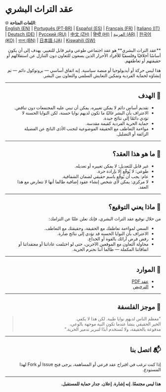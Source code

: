 
# عقد التراث البشري

🌐 **اللغات المتاحة**:  
[English (EN)](./index.md) | [Português (PT-BR)](./README_pt-BR.md) | [Español (ES)](./README_es.md) | [Français (FR)](./README_fr.md) | [Italiano (IT)](./README_it.md) | [Deutsch (DE)](./README_de.md) | [Русский (RU)](./README_ru.md) | [中文 (ZH)](./README_zh.md) | [हिन्दी (HI)](./README_hi.md) | [العربية (AR)](./README_ar.md) | [한국어 (KO)](./README_ko.md) | [বাংলা (BN)](./README_bn.md) | [日本語 (JA)](./README_ja.md) | [Kiswahili (SW)](./README_sw.md)
<div dir="rtl" lang="ar" style="text-align: right;">
**عقد التراث البشري** هو عقد اجتماعي طوعي وغير قابل للتغيير، يهدف إلى أن يكون أساسًا أخلاقيًا وفلسفيًا للأفراد الأحرار الذين يسعون للتعاون دون التنازل عن استقلالهم أو حقيقتهم أو تعاطفهم.

هذا ليس حركة أو أيديولوجيا أو منصة سياسية. إنه اتفاق أساسي — بروتوكول دائم — تم إنشاؤه لحماية الفردية وتمكين التعايش السلمي والتعاون بين البشر.

---

## 🌱 الهدف

- تقديم أساس دائم لا يمكن تغييره، يمكن أن تبني عليه المجتمعات دون تناقض.
- الاعتراف بأن البشر *غالبًا* ما تكون لديهم نوايا حسنة، لكن النوايا الحسنة لا تؤدي دائمًا إلى نتائج جيدة.
- حماية الحرية الفردية كقيمة مقدسة.
- مواءمة التعاطف مع الحقيقة الموضوعية لتجنب الأذى الناتج عن الفضيلة الزائفة أو التضليل.

---

## 📜 ما هو هذا العقد؟

- غير قابل للتعديل: لا يمكن تغييره أو تعديله.
- طوعي: لا يُوقّع إلا بإرادة حرة.
- عام: يجب أن يُوقّع باسم حقيقي لضمان الشفافية.
- لا مركزي: يمكن لأي شخص إنشاء عقود إضافية طالما أنها لا تتعارض مع هذا العقد.

---

## 🔏 ماذا يعني التوقيع؟

من خلال توقيع عقد التراث البشري، فإنك تعلن علنًا عن التزامك:

- السعي لمواءمة تعاطفك مع الحقيقة، وحقيقتك مع التعاطف.
- الاعتراف بأن النوايا الحسنة قد تؤدي إلى نتائج ضارة.
- رفض فرض آرائك بالقوة أو الخداع.
- محاولة التعاون مع الموقعين الآخرين، حتى لو اختلفت عاداتنا أو معتقداتنا أو اتفاقاتنا المكملة — طالما أننا نحترم الحرية.

---

## 📎 الموارد

- [عقد PDF](./assets/pdfs/Aqd_Al_Turath_Al_Bashari.pdf)
- [الترخيص](./LICENSE)

---

## 🧠 موجز الفلسفة

> "معظم الناس لديهم نوايا طيبة. لكن هذا لا يكفي.  
> الخير الحقيقي ينشأ عندما تكون النية موجهة بالوعي،  
> مدفوعة بالحقيقة، ولا تُستخدم أبدًا لتبرير تدمير الحرية."

---

## 📬 اتصل بنا

إذا كنت ترغب في اقتراح عقد فرعي أو المساهمة، يرجى فتح Issue أو Fork لهذا المستودع.

---

**هذا ليس مجتمعًا. إنه إشارة. إعلان. جدار حماية للمستقبل.**

</div>